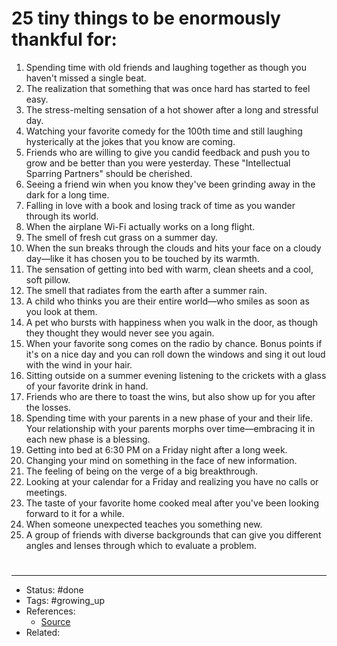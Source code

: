 # 25 tiny things to be enormously thankful for:
1. Spending time with old friends and laughing together as though you haven't missed a single beat.
2. The realization that something that was once hard has started to feel easy.
3. The stress-melting sensation of a hot shower after a long and stressful day.
4. Watching your favorite comedy for the 100th time and still laughing hysterically at the jokes that you know are coming.
5. Friends who are willing to give you candid feedback and push you to grow and be better than you were yesterday. These "Intellectual Sparring Partners" should be cherished.
6. Seeing a friend win when you know they've been grinding away in the dark for a long time.
7. Falling in love with a book and losing track of time as you wander through its world.
8. When the airplane Wi-Fi actually works on a long flight.
9. The smell of fresh cut grass on a summer day.
10. When the sun breaks through the clouds and hits your face on a cloudy day—like it has chosen you to be touched by its warmth.
11. The sensation of getting into bed with warm, clean sheets and a cool, soft pillow.
12. The smell that radiates from the earth after a summer rain.
13. A child who thinks you are their entire world—who smiles as soon as you look at them.
14. A pet who bursts with happiness when you walk in the door, as though they thought they would never see you again.
15. When your favorite song comes on the radio by chance. Bonus points if it's on a nice day and you can roll down the windows and sing it out loud with the wind in your hair.
16. Sitting outside on a summer evening listening to the crickets with a glass of your favorite drink in hand.
17. Friends who are there to toast the wins, but also show up for you after the losses.
18. Spending time with your parents in a new phase of your and their life. Your relationship with your parents morphs over time—embracing it in each new phase is a blessing.
19. Getting into bed at 6:30 PM on a Friday night after a long week.
20. Changing your mind on something in the face of new information.
21. The feeling of being on the verge of a big breakthrough.
22. Looking at your calendar for a Friday and realizing you have no calls or meetings.
23. The taste of your favorite home cooked meal after you've been looking forward to it for a while.
24. When someone unexpected teaches you something new.
25. A group of friends with diverse backgrounds that can give you different angles and lenses through which to evaluate a problem.

#

#
---
- Status: #done
- Tags: #growing_up
- References:
	- [Source](https://twitter.com/SahilBloom/status/1595403710837948416)
- Related:
